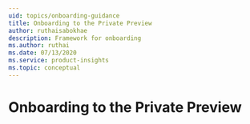 ```yaml
---
uid: topics/onboarding-guidance
title: Onboarding to the Private Preview
author: ruthaisabokhae
description: Framework for onboarding
ms.author: ruthai
ms.date: 07/13/2020
ms.service: product-insights
ms.topic: conceptual
---
```


# Onboarding to the Private Preview
